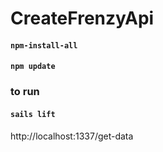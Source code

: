 # CreateFrenzyApi

#### ```npm-install-all```
#### ```npm update```

### to run 
#### ```sails lift```
http://localhost:1337/get-data
